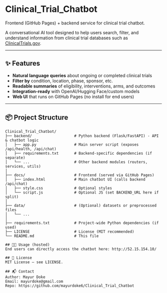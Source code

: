 # Clinical_Trial_Chatbot

Frontend (GitHub Pages) + backend service for clinical trial chatbot.

A conversational AI tool designed to help users search, filter, and understand information from clinical trial databases such as [ClinicalTrials.gov](https://clinicaltrials.gov/).

---

## ✨ Features
- **Natural language queries** about ongoing or completed clinical trials
- **Filter by** condition, location, phase, sponsor, etc.
- **Readable summaries** of eligibility, interventions, arms, and outcomes
- **Integration-ready** with OpenAI/Hugging Face/custom models
- **Web UI** that runs on GitHub Pages (no install for end users)

---

## 📦 Project Structure
```text
Clinical_Trial_Chatbot/
├── backend/                   # Python backend (Flask/FastAPI) - API & chatbot logic
│   ├── app.py                 # Main server script (exposes /api/health, /api/chat)
│   ├── requirements.txt       # Backend-specific dependencies (if separate)
│   └── ...                    # Other backend modules (routers, services, utils)
│
├── docs/                      # Frontend (served via GitHub Pages)
│   ├── index.html             # Main chatbot UI (calls backend /api/chat)
│   ├── style.css              # Optional styles
│   └── script.js              # Optional JS (set BACKEND_URL here if split)
│
├── data/                      # (Optional) datasets or preprocessed files
│   └── ...
│
├── requirements.txt           # Project-wide Python dependencies (if used)
├── LICENSE                    # License (MIT recommended)
└── README.md                  # This file

## 👩‍💻 Usage (hosted)
End users can directly access the chatbot here: http://52.15.154.10/

## 📄 License
MIT License — see LICENSE.

## 📬 Contact
Author: Mayur Doke  
Email: mayurdoke@gmail.com  
Repo: https://github.com/mayurdoke6/Clinical_Trial_Chatbot


  
